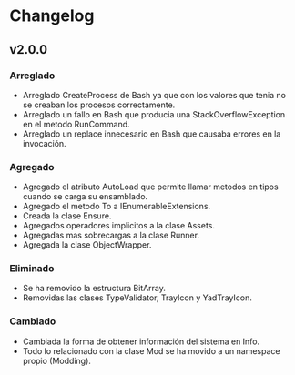 ﻿# Changelog

## v2.0.0

### Arreglado
- Arreglado CreateProcess de Bash ya que con los valores que tenia no se creaban los procesos correctamente.
- Arreglado un fallo en Bash que producia una StackOverflowException en el metodo RunCommand.
- Arreglado un replace innecesario en Bash que causaba errores en la invocación.

### Agregado
- Agregado el atributo AutoLoad  que permite llamar metodos en tipos cuando se carga su ensamblado.
- Agregado el metodo To<T> a IEnumerableExtensions.
- Creada la clase Ensure.
- Agregados operadores implicitos a la clase Assets.
- Agregadas mas sobrecargas a la clase Runner.
- Agregada la clase ObjectWrapper.

### Eliminado
- Se ha removido la estructura BitArray.
- Removidas las clases TypeValidator, TrayIcon y YadTrayIcon.

### Cambiado
- Cambiada la forma de obtener información del sistema en Info.
- Todo lo relacionado con la clase Mod se ha movido a un namespace propio (Modding).